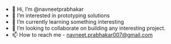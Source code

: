 - 👋 Hi, I’m @navneetprabhakar
- 👀 I’m interested in prototyping solutions
- 🌱 I’m currently learning something interesting
- 💞️ I’m looking to collaborate on building any interesting project.
- 📫 How to reach me - navneet.prabhakar007@gmail.com

<!---
navneetprabhakar/navneetprabhakar is a ✨ special ✨ repository because its `README.md` (this file) appears on your GitHub profile.
You can click the Preview link to take a look at your changes.
--->
